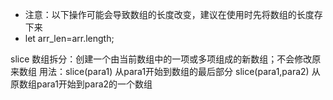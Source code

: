 * 注意：以下操作可能会导致数组的长度改变，建议在使用时先将数组的长度存下来
* let arr_len=arr.length;
 
 slice 数组拆分：创建一个由当前数组中的一项或多项组成的新数组；不会修改原来数组
 用法：slice(para1) 从para1开始到数组的最后部分
       slice(para1,para2) 从原数组para1开始到para2的一个数组
       
       
 
             

